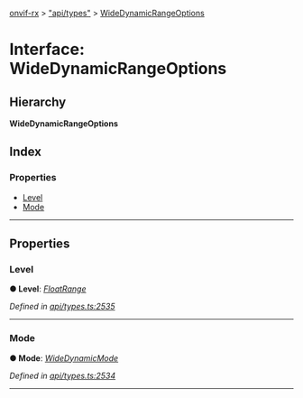 [onvif-rx](../README.md) > ["api/types"](../modules/_api_types_.md) > [WideDynamicRangeOptions](../interfaces/_api_types_.widedynamicrangeoptions.md)

# Interface: WideDynamicRangeOptions

## Hierarchy

**WideDynamicRangeOptions**

## Index

### Properties

* [Level](_api_types_.widedynamicrangeoptions.md#level)
* [Mode](_api_types_.widedynamicrangeoptions.md#mode)

---

## Properties

<a id="level"></a>

###  Level

**● Level**: *[FloatRange](_api_types_.floatrange.md)*

*Defined in [api/types.ts:2535](https://github.com/patrickmichalina/onvif-rx/blob/d62cee9/src/api/types.ts#L2535)*

___
<a id="mode"></a>

###  Mode

**● Mode**: *[WideDynamicMode](../enums/_api_types_.widedynamicmode.md)*

*Defined in [api/types.ts:2534](https://github.com/patrickmichalina/onvif-rx/blob/d62cee9/src/api/types.ts#L2534)*

___

